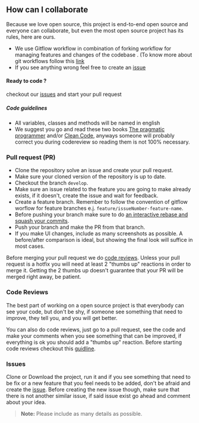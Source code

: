 ## How can I collaborate
Because we love open source, this project is end-to-end open source and everyone can collaborate,
but even the most open source project has its rules, here are ours.
* We use Gitflow workflow in combination of forking workflow for managing features and changes of the codebase . (To know more about git workflows follow this [link](https://www.atlassian.com/git/tutorials/comparing-workflows/gitflow-workflow)
* If you see anything wrong feel free to create an [issue](https://github.com/RVelopers/TanitaTracker-NetCore/issues)


#### Ready to code ?
checkout our [issues](https://github.com/RVelopers/TanitaTracker-NetCore/issues) and start your pull request


##### Code guidelines
 - All variables, classes and methods will be named in english
 - We suggest you go and read these two books [The pragmatic programmer](http://goo.gl/A6r5am) and/or [Clean Code](http://goo.gl/uTRWnl), anyways someone will probably correct you during codereview so reading them is not 100% necessary.


### Pull request (PR)
* Clone the repository solve an issue and create your pull request.
* Make sure your cloned version of the repository is up to date.
* Checkout the branch `develop`.
* Make sure an issue related to the feature you are going to make already exists, if it doesn't, create the issue and wait for feedback.
* Create a feature branch. Remember to follow the convention of gitflow worflow for feature branches e.j. `feature/issueNumber-feature-name`.
* Before pushing your branch make sure to do [an interactive rebase and squash your commits](http://gitready.com/advanced/2009/02/10/squashing-commits-with-rebase.html).
* Push your branch and make the PR from that branch.
* If you make UI changes, include as many screenshots as possible. A before/after comparison is ideal, but showing the final look will suffice in most cases.

Before merging your pull request we do [code reviews](https://www.atlassian.com/agile/code-reviews).
Unless your pull request is a hotfix you will need at least 2 "thumbs up" reactions in order to merge it.
Getting the 2 thumbs up doesn't guarantee that your PR will be merged right away, be patient.

### Code Reviews

The best part of working on a open source project is that everybody can see your code, but don't be shy, if someone see something that need to improve, they tell you, and you will get better.

You can also do code reviews, just go to a pull request, see the code and make your comments when you see something that can be improved, if everything is ok you should add a "thumbs up" reaction.
Before starting code reviews checkout this [guidline](https://github.com/thoughtbot/guides/tree/master/code-review).

### Issues

Clone or Download the project, run it and if you see something that need to be fix or a new feature that you feel needs to be added, 
don't be afraid and create the [issue](https://github.com/RVelopers/TanitaTracker-NetCore/issues).
Before creating the new issue though, make sure that there is not another similar issue, if said issue exist go ahead and comment about your idea.
> **Note:** Please include as many details as possible.
